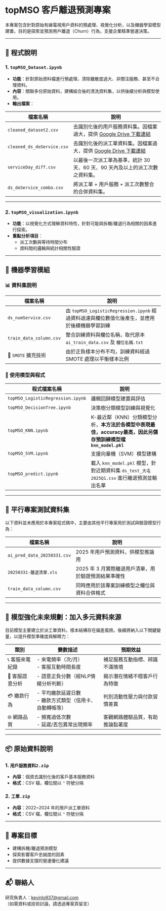 # topMSO 客戶離退預測專案

本專案包含針對原始有線電視用戶資料的預處理、視覺化分析，以及機器學習模型建置，目的是探索並預測用戶離退（Churn）行為，支援企業精準營運決策。

---

## 📂 程式說明

### 1. `topMSO_Dataset.ipynb`

- **功能**：針對原始資料檔進行預處理，清除離散度過大、非關注服務、甚至不合理資料。
- **內容**：關聯多份原始資料，建構組合後的清洗資料集，以供後續分析與模型使用。
- **輸出檔案**：

| 檔案名稱              | 說明                                                                 |
|-----------------------|----------------------------------------------------------------------|
| `cleaned_dataset2.csv`     | 去識別化後的用戶服務資料集。因檔案過大，提供 [Google Drive 下載連結](https://drive.google.com/file/d/1YK3mAFEyT3nr9Qba7fbNOBz4u88KRyI1/view?usp=sharing) |
| `cleaned_ds_doService.csv` | 去識別化後的派工單資料集。因檔案過大，提供 [Google Drive 下載連結](https://drive.google.com/file/d/1YL82PAH9FkJwbzUo_LB3aAGyX5os70nq/view?usp=sharing) |
| `serviceDay_diff.csv`      | 以最後一次派工單為基準，統計 30 天、60 天、90 天內及以上的派工次數之資料集。 |
| `ds_doService_combo.csv`   | 將派工單 + 用戶服務 + 派工次數整合的合併資料集。                           |

---

### 2. `topMSO_visualization.ipynb`

- **功能**：以視覺化方式理解資料特性，針對可能與拆機/離退行為相關的因素進行探索。
- **重點分析項目**：
  - 派工次數與等待時間分布
  - 資料間的邏輯與統計相關性驗證

---

## 🧠 機器學習模組

### 📊 資料集說明

| 檔案名稱               | 說明 |
|------------------------|------|
| `ds_numService.csv`    | 由 `topMSO_LogisticRegression.ipynb` 經過資料過濾與欄位數值化後產生，並應用於後續機器學習訓練 |
| `train_data_column.csv` | 整合訓練資料與欄位名稱，取代原本 `ai_train_data.csv` 及 `欄位名稱.txt` |
| 🔁 `SMOTE` 擴充技術   | 由於正負樣本分布不均，訓練資料經過 SMOTE 處理以平衡樣本比例 |

### 🧪 使用模型與程式

| 程式檔案名稱                    | 說明                         |
|----------------------------------|------------------------------|
| `topMSO_LogisticRegression.ipynb` | 邏輯回歸模型建置與評估       |
| `topMSO_DecisionTree.ipynb`      | 決策樹分類模型訓練與視覺化   |
| `topMSO_KNN.ipynb`               | K-最近鄰（KNN）分類模型分析，**本方法於各模型中表現最佳，accuracy最高，因此另儲存預訓練模型檔 `knn_model.pkl`** |
| `topMSO_SVM.ipynb`               | 支援向量機（SVM）模型建構   |
| `topMSO_predict.ipynb`           | 載入 `knn_model.pkl` 模型，針對近期資料集 `ds_test_大屯2025Q1.csv` 進行離退預測並輸出名單 |

---

## 📂 平行專案測試資料集

以下資料並未應用於本專案程式碼中，主要由其他平行專案用於測試與驗證模型行為：

| 檔案名稱                    | 說明 |
|-----------------------------|------|
| `ai_pred_data_20250331.csv` | 2025 年用戶預測資料，供模型推論用 |
| `20250331-離退清單.xls`     | 2025 年 3 月實際離退用戶清單，用於驗證預測結果準確性 |
| `train_data_column.csv`     | 同時應用於該專案訓練模型之欄位與資料合併格式 |

---

## 🧭 模型強化未來規劃：加入多元資料來源

目前模型主要建立於派工單資料，樣本結構存在偏差風險。後續將納入以下關鍵變量，以提升模型準確度與解釋力：

| 類別           | 變數描述                                        | 預期效益 |
|----------------|-------------------------------------------------|----------|
| 📞 客服來電紀錄 | - 來電頻率（次/月）<br>- 客服互動時間長度       | 補足服務互動指標、辨識不滿情境 |
| 💬 客服語意分析 | - 語意正負分數（經NLP情緒分析判斷）              | 揭示潛在情緒不穩客戶行為特徵 |
| 💳 繳款行為     | - 平均繳款延遲日數<br>- 繳款方式類型（信用卡、自動轉帳等） | 判別流動性壓力與付款習慣差異 |
| 🌐 網路品質     | - 頻寬過低次數<br>- 延遲/丟包異常出現頻率         | 客觀網路體驗品質，有助推論黏著度 |

---

## 📦 原始資料說明

### 1. `用戶服務資料2.zip`
- **內容**：個資去識別化後的客戶基本服務資料
- **格式**：CSV 檔，欄位間以 `^` 符號分隔

### 2. `工單.zip`
- **內容**：2022~2024 年的用戶派工單資料
- **格式**：CSV 檔，欄位間以 `^` 符號分隔

---

## 🎯 專案目標

- 建構拆機/離退預測模型
- 探索影響客戶忠誠度的因素
- 提供數據支撐的營運優化建議

---

## 📬 聯絡人

研究負責人：kevinlo937@gmail.com  
（如需資料或技術討論，請透過專案頁留言）

